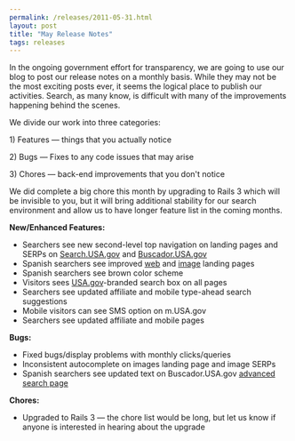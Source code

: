 ```yaml
---
permalink: /releases/2011-05-31.html
layout: post
title: "May Release Notes"
tags: releases
---
```

<p>In the ongoing government effort for transparency, we are going to use our blog to post our release notes on a monthly basis. While they may not be the most exciting posts ever, it seems the logical place to publish our activities. Search, as many know, is difficult with many of the improvements happening behind the scenes.</p>
<p>We divide our work into three categories:</p>
<p>1) Features &#8212; things that you actually notice</p>
<p>2) Bugs &#8212; Fixes to any code issues that may arise </p>
<p>3) Chores &#8212; back-end improvements that you don't notice </p>
<p>We did complete a big chore this month by upgrading to Rails 3 which will be invisible to you, but it will bring additional stability for our search environment and allow us to have longer feature list in the coming months.</p>
<p><strong>New/Enhanced Features:</strong></p>
<ul><li>Searchers see new second-level top navigation on landing pages and SERPs on <a href="http://Search.USA.gov">Search.USA.gov</a> and <a href="http://search.usa.gov/?locale=es">Buscador.USA.gov</a></li>
<li>Spanish searchers see improved <a href="http://search.usa.gov/?locale=es">web</a> and <a href="http://search.usa.gov/images?locale=es&amp;m=false">image</a> landing pages</li>
<li>Spanish searchers see brown color scheme</li>
<li>Visitors sees <a href="http://www.usa.gov">USA.gov</a>-branded search box on all pages</li>
<li>Searchers see updated affiliate and mobile type-ahead search suggestions</li>
<li>Mobile visitors can see SMS option on m.USA.gov</li>
<li><span>Searchers see updated affiliate and mobile pages</span><span> </span></li>
</ul><p><strong>Bugs:</strong></p>
<ul><li>Fixed bugs/display problems with monthly clicks/queries</li>
<li>Inconsistent autocomplete on images landing page and image SERPs</li>
<li>Spanish searchers see updated text on Buscador.USA.gov <a href="http://search.usa.gov/search/advanced?locale=es&amp;m=false">advanced search page</a></li>
</ul><p><strong>Chores:</strong></p>
<ul><li>Upgraded to Rails 3 &#8212; the chore list would be long, but let us know if anyone is interested in hearing about the upgrade</li>
</ul>